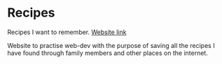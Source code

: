 # Recipes

Recipes I want to remember. [Website link](https://ektor1.github.io/recipes/)

Website to practise web-dev with the purpose of saving all the recipes I have found through family members and other places on the internet. 